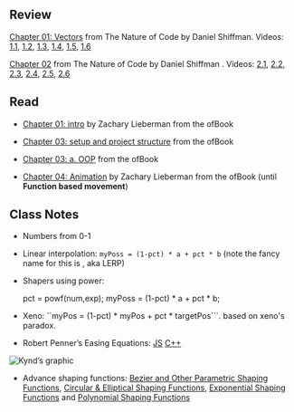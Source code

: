 
## Review 

[Chapter 01: Vectors](http://natureofcode.com/book/chapter-1-vectors/) from The Nature of Code by Daniel Shiffman. Videos: [1.1](https://vimeo.com/channels/natureofcode/58734251), [1.2](https://vimeo.com/channels/natureofcode/58943395), [1.3](https://vimeo.com/channels/natureofcode/58943394), [1.4](https://vimeo.com/channels/natureofcode/58943396), [1.5](https://vimeo.com/channels/natureofcode/58943393), [1.6](https://vimeo.com/channels/natureofcode/59028636) 

[Chapter 02](http://natureofcode.com/book/chapter-2-forces/) from The Nature of Code by Daniel Shiffman . Videos: [2.1](https://vimeo.com/channels/natureofcode/59028633), [2.2](https://vimeo.com/channels/natureofcode/59028634), [2.3](https://vimeo.com/channels/natureofcode/59028632), [2.4](https://vimeo.com/channels/natureofcode/59435251), [2.5](https://vimeo.com/channels/natureofcode/59435250), [2.6](https://vimeo.com/channels/natureofcode/59435252)

## Read
* [Chapter 01: intro](https://github.com/openframeworks/ofBook/blob/master/01_intro/chapter.md) by Zachary Lieberman from the ofBook

* [Chapter 03: setup and project structure](https://github.com/openframeworks/ofBook/blob/master/03_setup_and_project_structure/chapter.md) from the ofBook

* [Chapter 03: a. OOP](https://github.com/openframeworks/ofBook/blob/master/03a_OOPs!/chapter.md) from the ofBook

* [Chapter 04: Animation](https://github.com/openframeworks/ofBook/blob/master/04_animation/chapter.md) by Zachary Lieberman  from the ofBook (until **Function based movement**) 

## Class Notes

* Numbers from 0-1 
* Linear interpolation: ```myPoss = (1-pct) * a + pct * b``` (note the fancy name for this is , aka LERP)
* Shapers using power: 

	pct = powf(num,exp);
	myPoss = (1-pct) * a + pct * b;

* Xeno: ``myPos = (1-pct) * myPos + pct * targetPos```. based on xeno's paradox.

* Robert Penner’s Easing Equations: [JS](http://gizma.com/easing/) [C++](https://github.com/jesusgollonet/ofpennereasing)

![Kynd’s graphic](https://farm8.staticflickr.com/7346/9546075099_18ccc66a2d_o_d.png)

* Advance shaping functions: [Bezier and Other Parametric Shaping Functions](http://www.flong.com/texts/code/shapers_bez/), [Circular & Elliptical Shaping Functions](http://www.flong.com/texts/code/shapers_circ/), [Exponential Shaping Functions](http://www.flong.com/texts/code/shapers_exp/) and [Polynomial Shaping Functions](http://www.flong.com/texts/code/shapers_poly/)